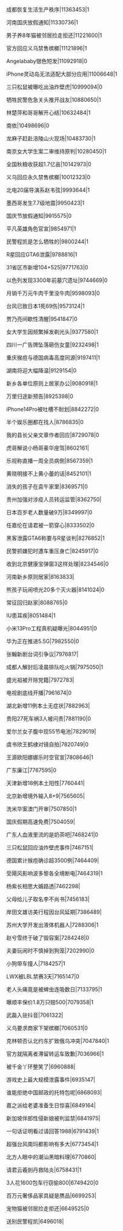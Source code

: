 成都恢复生活生产秩序|11363453|1

河南国庆放假通知|11330736|1

男子养8年猫被邻居捡走拒还|11221600|1

官方回应义乌禁售槟榔|11121896|1

Angelababy银色短发|11092918|0

iPhone灵动岛无法适配大部分应用|11006648|1

三只松鼠被曝吃出油炸壁虎|10999094|0

牺牲民警危急关头推开战友|10880650|1

林楚萍和哥哥解开心结|10632484|1

南依|10498696|0

龙麻子赶赴涪陵山火现场|10483730|1

南京女大学生案二审维持原判|10280450|1

全国秋粮收获超1.7亿亩|10142973|0

义乌回应永久禁售槟榔|10012323|0

北电20届导演系赵韦弦|9993644|1

墨西哥发生7.7级地震|9950423|1

国庆节放假通知|9915575|0

平凡英雄角色官宣|9854971|1

民警程凯是怎么牺牲的|9800244|1

R星回应GTA6泄露|9788816|1

31省区市新增104+525|9771763|0

以色列发现3300年前墓穴遗址|9744669|0

月销千万元牛肉干里没牛肉|9598093|0

台风已致日本1死69伤|9573124|1

贾乃亮间歇性清醒|9541847|0

女大学生因频繁掉发剃光头|9377580|1

四川一广告牌坠落砸伤女童|9232498|1

重庆猴痘与德国病毒高度同源|9197411|1

湖南将迎大幅降温|9129154|0

新乡各单位原则上居家办公|9080918|1

万里归途新预告|8925398|0

iPhone14Pro被吐槽不耐划|8842272|0

半个娱乐圈都在找人|8786835|0

我的县长父亲文章作者回应|8729078|0

虎哥解说小杨哥豪华座驾|8602161|

乐视称直播一周全员病倒|8567359|1

黄晓明接不上黄小蕾的话|8452101|1

消失的孩子在袁午家里|8369571|0

贵州加强对涉疫人员转运监管|8362750|

日本百岁老人数量破9万|8349997|0

任嘉伦在请君被一箭穿心|8333502|0

黑客泄露GTA6称要与R星谈判|8276852|1

民警抓嫌犯时遭车重压身亡|8245917|0

收到北京健康宝弹窗3这样处理|8234546|0

河南新乡原则居家|8163833|

熊孩子玩闹喷光20多个灭火器|8141024|0

常征回归赵家|8088765|0

IU患耳疾|8051484|1

小米13Pro工程真机疑曝光|8044951|0

华为正在推进5.5G|7982550|0

张翰新剧台词引争议|7976817|

成都人解封后凌晨排队吃火锅|7975050|1

盛光祖被开除党籍|7972783|

电视剧底线开播|7961674|0

湖北新增11例本土无症状|7882963|

贵阳27死车祸3人被问责|7881190|0

爱尔兰女子腹中现55节电池|7829019|

虞书欣王鹤棣对镜自拍|7820749|0

王源欧阳娜娜乐时空官宣|7808646|1

广东廉江|7767595|0

天津新增18例本土阳性|7760441|

北京新增境外输入8+9|7565605|

洗米华案澳门开审|7507850|1

国庆假期高速免费|7504059|

广东人血液里流的是奶茶吧|7468241|0

三只松鼠回应油炸壁虎事件|7467151|

德国累计猴痘确诊超3500例|7464409|

受飓风影响波多黎各全境断电|7464319|1

杨紫长相思大婚路透|7462298|

父母给儿子取名李不尚书|7456183|

岸田文雄访美行程因台风延期|7386489|

苏州大学开发出液体机器人|7288306|1

赵兮雪终于破了毁容案|7284248|0

夫妻玩闹时不慎掉到狗笼|7202990|0

小狗带车撞人|7184257|1

LWX被LBL禁赛3天|7165147|0

老人头痛竟是被蜱虫连吸数日|7133795|1

曝顺丰保价1.8万只赔500|7079358|1

武磊入驻抖音|7061322|

义乌要求商家下架槟榔|7060531|0

克林顿否认北约东扩致俄乌冲突|7047840|1

官方就隔离者滞留转运车致歉|7036966|1

被千金丫环整笑了|6960888|

游戏史上最大规模泄露事件|6935147|

谁能拒绝中国邮政的托特包呢|6868093|

嘉之派给老婆准备生日惊喜|6849164|

新加坡伴郎性侵新娘被判监禁|6841975|

一句话证明看过请回答1988|6791439|1

超强台风南玛都影响有多大|6773454|1

北方人眼中的潮汕黑暗料理|6770860|

请君云羲剖丹救陆炎|6758431|1

3人花1600包车行窃偷800|6749420|0

百万元奢侈品家具疑是赝品|6699253|

宠物猫被邻居捡走拒还|6649525|0

送别民警程凯|6496018|

